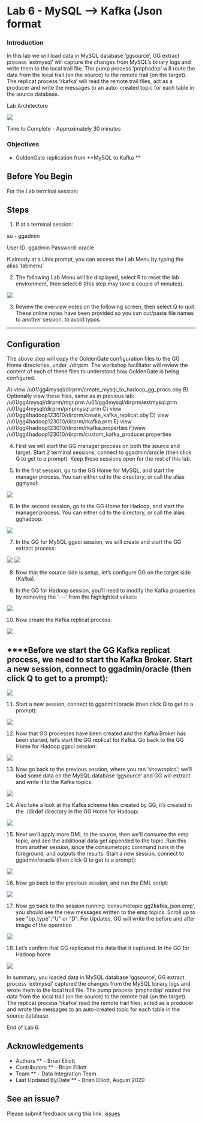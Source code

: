 # Lab 6 -  MySQL --> Kafka (Json format

### Introduction
In this lab we will load data in MySQL database ‘ggsource’, GG extract process ‘extmysql’ will capture the changes from MySQL’s binary logs and write them to the local trail file. The pump process ‘pmphadop’ will route the data from the local trail (on the source) to the remote trail (on the target). The replicat
process ‘rkafka’ will read the remote trail files, act as a producer and write the messages to an auto- created topic for each table in the source database.

Lab Architecture

![](./images/image601_1.png)

Time to Complete -
Approximately 30 minutes

### Objectives
- GoldenGate replication from **MySQL to Kafka **

## Before You Begin
For the Lab terminal session:

## Steps

1. If at a terminal session:

su - ggadmin

User ID: ggadmin
Password:  oracle

If already at a Unix prompt, you can access the Lab Menu by typing the alias ‘labmenu’

2. The following Lab Menu will be displayed, 
select R to reset the lab environment, then select 6 (this step may take a couple of minutes).

![](./images/lab6menu.png)

3. Review the overview notes on the following screen, then select Q to quit. These online notes have been provided so you can cut/paste file names to another session, to avoid typos.

------

##  Configuration
   
   The above step will copy the GoldenGate configuration files to the GG Home directories, under ./dirprm. The workshop facilitator will review the content of each of these files to understand how GoldenGate is being configured.

A) view /u01/gg4mysql/dirprm/create_mysql_to_hadoop_gg_procs.oby
B) Optionally view these files, same as in previous lab:
/u01/gg4mysql/dirprm/mgr.prm
/u01/gg4mysql/dirprm/extmysql.prm
/u01/gg4mysql/dirprm/pmpmysql.prm
C) view /u01/gg4hadoop123010/dirprm/create_kafka_replicat.oby
D) view /u01/gg4hadoop123010/dirprm/rkafka.prm
E) view /u01/gg4hadoop123010/dirprm/rkafka.properties
F)view /u01/gg4hadoop123010/dirprm/custom_kafka_producer.properties

4. First we will start the GG manager process on both the source and target. Start 2 terminal sessions, connect to ggadmin/oracle (then click Q to get to a prompt). Keep these sessions open for the rest of this lab.

5. In the first session, go to the GG Home for MySQL, and start the manager process. You can either cd to the directory, or call the alias ggmysql:

![](./images/e2.png)

6. In the second session, go to the GG Home for Hadoop, and start the manager process. You can either cd to the directory, or call the alias gghadoop:

![](./images/e3.png)

7. In the GG for MySQL ggsci session, we will create and start the GG extract process:

![](./images/e4.png)
![](./images/e5.png)

8. Now that the source side is setup, let’s configure GG on the target side (Kafka).

9. In the GG for Hadoop session, you’ll need to modify the Kafka properties by removing the ‘---‘ from the highlighted values:

![](./images/e6.png)

10. Now create the Kafka replicat process:

![](./images/e7.png)

## ****Before we start the GG Kafka replicat process, we need to start the Kafka Broker. Start a new session, connect to ggadmin/oracle (then click Q to get to a prompt):

![](./images/e8.png)

11. Start a new session, connect to ggadmin/oracle (then click Q to get to a prompt):

![](./images/e9.png)

12. Now that GG processes have been created and the Kafka Broker has been started, let’s start the GG replicat for Kafka. Go back to the GG Home for Hadoop ggsci session:

![](./images/e10.png)

13. Now go back to the previous session, where you ran ‘showtopics’; we’ll load some data on the MySQL database ‘ggsource’ and GG will extract and write it to the Kafka topics.

![](./images/E11.png)

14. Also take a look at the Kafka schema files created by GG, it’s created in the ./dirdef directory in the GG Home for Hadoop:

![](./images/e12.png)

15. Next we’ll apply more DML to the source, then we’ll consume the emp topic, and see the additional data get appended to the topic. Run this from another session, since the consumetopic command runs in the foreground, and outputs the results. Start a new session, connect to ggadmin/oracle (then click Q to get to a prompt):

![](./images/e13.png)

16. Now go back to the previous session, and run the DML script:

![](./images/e14.png)

17. Now go back to the session running ‘consumetopic gg2kafka_json.emp’, you should see the new messages written to the emp topics. Scroll up to see "op_type":"U" or "D". For Updates, GG will write the before and after image of the operation

![](./images/e15.png)

18. Let’s confirm that GG replicated the data that it captured. In the GG for Hadoop home

![](./images/e16.png)

In summary, you loaded data in MySQL database ‘ggsource’, GG extract process ‘extmysql’ captured the changes from the MySQL binary logs and wrote them to the local trail file. The pump process
‘pmphadop’ routed the data from the local trail (on the source) to the remote trail (on the target). The replicat process ‘rkafka’ read the remote trail files, acted as a producer and wrote the messages to an auto-created topic for each table in the source database.

End of Lab 6.

## Acknowledgements

  * Authors ** - Brian Elliott
  * Contributors ** - Brian Elliott
  * Team ** - Data Integration Team
  * Last Updated By/Date ** - Brian Elliott, August 2020

## See an issue?

Please submit feedback using this link: [issues](https://github.com/oracle/learning-library/issues) 
